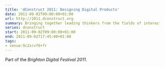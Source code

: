 ```yaml
---
title: 'dConstruct 2011: Designing Digital Products'
date: 2011-09-02T09:00:00+01:00
url: http://2011.dconstruct.org
summary: Bringing together leading thinkers from the fields of interaction design, mobile design and ubiquitous computing to explore how we can bridge the gap between physical and digital product design.
series: dconstruct
start: 2011-09-02T09:00:00+01:00
end: 2011-09-02T17:45:00+01:00
tags:
- venue:9c2xrvf6+fr
---
```

Part of the *Brighton Digital Festival 2011*.
